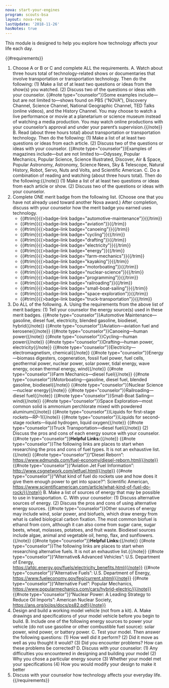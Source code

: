 ```yaml
---
nova: start-your-engines
program: scouts-bsa
layout: nova-req
lastUpdate: '2018-11-26'
hasNotes: true
---
```


This module is designed to help you explore how technology affects your life each day.

{{#requirements}}
1. Choose A or B or C and complete ALL the requirements.
    A. Watch about three hours total of technology-related shows or documentaries that involve transportation or transportation technology. Then do the following:
        (1) Make a list of at least two questions or ideas from the show(s) you watched.
        (2) Discuss two of the questions or ideas with your counselor.
        {{#note type="counselor"}}Some examples include—but are not limited to—shows found on PBS (“NOVA”), Discovery Channel, Science Channel, National Geographic Channel, TED Talks (online videos), and the History Channel. You may choose to watch a live performance or movie at a planetarium or science museum instead of watching a media production. You may watch online productions with your counselor’s approval and under your parent’s supervision.{{/note}}
    B. Read (about three hours total) about transportation or transportation technology. Then do the following:
        (1) Make a list of at least two questions or ideas from each article.
        (2) Discuss two of the questions or ideas with your counselor.
        {{#note type="counselor"}}Examples of magazines include—but are not limited to—Odyssey, Popular Mechanics, Popular Science, Science Illustrated, Discover, Air & Space, Popular Astronomy, Astronomy, Science News, Sky & Telescope, Natural History, Robot, Servo, Nuts and Volts, and Scientific American.
    C. Do a combination of reading and watching (about three hours total). Then do the following:{{/note}}
        (1) Make a list of at least two questions or ideas from each article or show.
        (2) Discuss two of the questions or ideas with your counselor.
2. Complete ONE merit badge from the following list. (Choose one that you have not already used toward another Nova award.) After completion, discuss with your counselor how the merit badge you earned uses technology.
    * {{#trim}}{{>badge-link badge="automotive-maintenance"}}{{/trim}}
    * {{#trim}}{{>badge-link badge="aviation"}}{{/trim}}
    * {{#trim}}{{>badge-link badge="canoeing"}}{{/trim}}
    * {{#trim}}{{>badge-link badge="cycling"}}{{/trim}}
    * {{#trim}}{{>badge-link badge="drafting"}}{{/trim}}
    * {{#trim}}{{>badge-link badge="electricity"}}{{/trim}}
    * {{#trim}}{{>badge-link badge="energy"}}{{/trim}}
    * {{#trim}}{{>badge-link badge="farm-mechanics"}}{{/trim}}
    * {{#trim}}{{>badge-link badge="kayaking"}}{{/trim}}
    * {{#trim}}{{>badge-link badge="motorboating"}}{{/trim}}
    * {{#trim}}{{>badge-link badge="nuclear-science"}}{{/trim}}
    * {{#trim}}{{>badge-link badge="programming"}}{{/trim}}
    * {{#trim}}{{>badge-link badge="railroading"}}{{/trim}}
    * {{#trim}}{{>badge-link badge="small-boat-sailing"}}{{/trim}}
    * {{#trim}}{{>badge-link badge="space-exploration"}}{{/trim}}
    * {{#trim}}{{>badge-link badge="truck-transportation"}}{{/trim}}
3. Do ALL of the following.
    A. Using the requirements from the above list of merit badges:
        (1) Tell your counselor the energy source(s) used in these merit badges.
            {{#note type="counselor"}}Automotive Maintenance—gasoline, diesel fuel, electricity, blended gasoline, biodiesel, hybrid{{/note}}
            {{#note type="counselor"}}Aviation—aviation fuel and kerosene{{/note}}
            {{#note type="counselor"}}Canoeing—human power{{/note}}
            {{#note type="counselor"}}Cycling—human power{{/note}}
            {{#note type="counselor"}}Drafting—human power, electricity{{/note}}
            {{#note type="counselor"}}Electricity—electromagnetism, chemical{{/note}}
            {{#note type="counselor"}}Energy—biomass digesters, cogeneration, fossil fuel power, fuel cells, geothermal power, nuclear power, solar power, tidal energy, wave energy, ocean thermal energy, wind{{/note}}
            {{#note type="counselor"}}Farm Mechanics—diesel fuel{{/note}}
            {{#note type="counselor"}}Motorboating—gasoline, diesel fuel, blended gasoline, biodiesel{{/note}}
            {{#note type="counselor"}}Nuclear Science—nuclear energy{{/note}}
            {{#note type="counselor"}}Railroading—diesel fuel{{/note}}
            {{#note type="counselor"}}Small-Boat Sailing—wind{{/note}}
            {{#note type="counselor"}}Space Exploration—most common solid is ammonium perchlorate mixed with powdered aluminum{{/note}}
                {{#note type="counselor"}}Liquids for first-stage rockets—RP-1{{/note}}
                {{#note type="counselor"}}Liquids for second-stage rockets—liquid hydrogen, liquid oxygen{{/note}}
            {{#note type="counselor"}}Truck Transportation—diesel fuel{{/note}}
        (2) Discuss the pros and cons of each energy source with your counselor.
            {{#note type="counselor"}}**Helpful Links:**{{/note}}
            {{#note type="counselor"}}The following links are places to start when researching the pros and cons of fuel types. It is not an exhaustive list.{{/note}}
            {{#note type="counselor"}}“Diesel Reborn”: https://www.edmunds.com/fuel-economy/diesel-reborn.html{{/note}}
            {{#note type="counselor"}}“Aviation Jet Fuel Information”: http://www.csgnetwork.com/jetfuel.html{{/note}}
            {{#note type="counselor"}}“What kind of fuel do rockets use and how does it give them enough power to get into space?”: Scientific American, https://www.scientificamerican.com/article/what-kind-of-fuel-do-rock/{{/note}}
    B. Make a list of sources of energy that may be possible to use in transportation.
    C. With your counselor:
        (1) Discuss alternative sources of energy.
        (2) Discuss the pros and cons of using alternative energy sources.
        {{#note type="counselor"}}Other sources of energy may include wind, solar power, and biofuels, which draw energy from what is called biological carbon fixation. The most common biofuel is ethanol from corn, although it can also come from sugar cane, sugar beets, wheat, molasses, potatoes, and fruit waste. Biodiesel sources include algae, animal and vegetable oil, hemp, flax, and sunflowers.{{/note}}
        {{#note type="counselor"}}**Helpful Links:**{{/note}}
        {{#note type="counselor"}}The following links are places to start when researching alternative fuels. It is not an exhaustive list.{{/note}}
        {{#note type="counselor"}}“Alternative& Advanced Vehicles”: U.S. Department of Energy, https://afdc.energy.gov/fuels/electricity_benefits.html{{/note}}
        {{#note type="counselor"}}“Alternative Fuels”: U.S. Department of Energy, https://www.fueleconomy.gov/feg/current.shtml{{/note}}
        {{#note type="counselor"}}“Alternative Fuel”: Popular Mechanics, https://www.popularmechanics.com/cars/hybrid-electric/{{/note}}
        {{#note type="counselor"}}“Nuclear Power: A Leading Strategy to Reduce Oil Imports”: American Nuclear Society, https://ans.org/pi/ps/docs/ps82.pdf{{/note}}
4. Design and build a working model vehicle (not from a kit).
    A. Make drawings and specifications of your model vehicle before you begin to build.
    B. Include one of the following energy sources to power your vehicle (do not use gasoline or other combustible fuel source): solar power, wind power, or battery power.
    C. Test your model. Then answer the following questions:
        (1) How well did it perform?
        (2) Did it move as well as you thought it would?
        (3) Did you encounter problems? How can these problems be corrected?
    D. Discuss with your counselor:
        (1) Any difficulties you encountered in designing and building your model
        (2) Why you chose a particular energy source
        (3) Whether your model met your specifications
        (4) How you would modify your design to make it better
5. Discuss with your counselor how technology affects your everyday life.
{{/requirements}}
